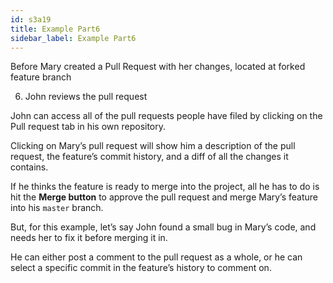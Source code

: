 ```yaml
---
id: s3a19
title: Example Part6
sidebar_label: Example Part6
---
```


Before Mary created a Pull Request with her changes, located at forked feature branch

6. John reviews the pull request
<!-- Pull Request: GitHub pull requests -->
John can access all of the pull requests people have filed by clicking on the Pull request tab in his own repository.

Clicking on Mary’s pull request will show him a description of the pull request, the feature’s commit history, and a diff of all the changes it contains.






If he thinks the feature is ready to merge into the project, all he has to do is hit the **Merge button** to approve the pull request and merge Mary’s feature into his `master` branch.

But, for this example, let’s say John found a small bug in Mary’s code, and needs her to fix it before merging it in.

He can either post a comment to the pull request as a whole, or he can select a specific commit in the feature’s history to comment on.
